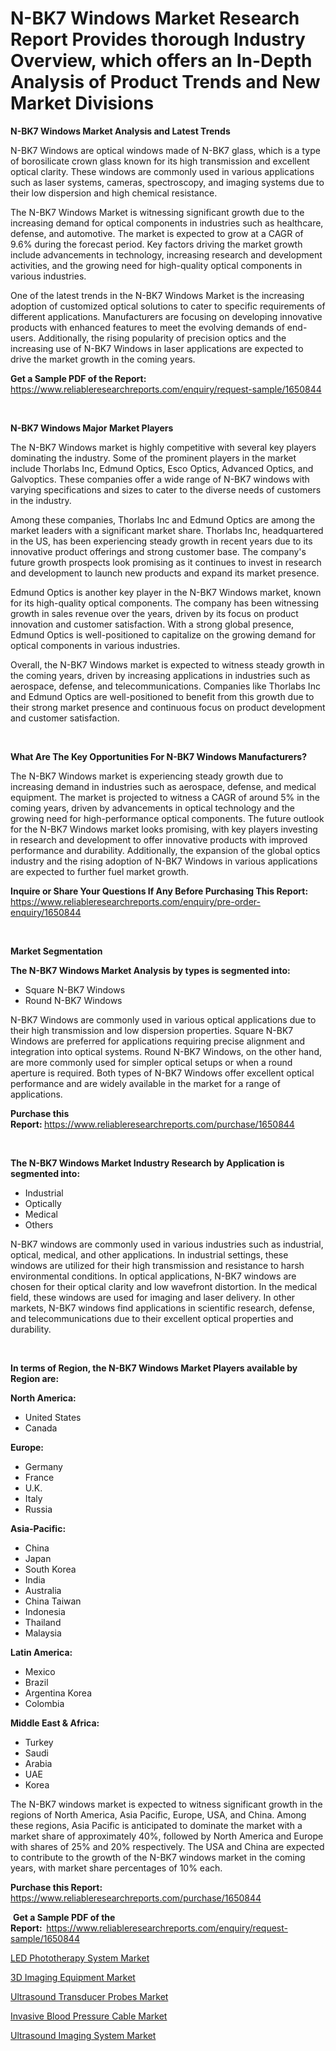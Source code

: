 <p><h1>N-BK7 Windows Market Research Report Provides thorough Industry Overview, which offers an In-Depth Analysis of Product Trends and New Market Divisions</h1></p><p><strong>N-BK7 Windows Market Analysis and Latest Trends</strong></p>
<p><p>N-BK7 Windows are optical windows made of N-BK7 glass, which is a type of borosilicate crown glass known for its high transmission and excellent optical clarity. These windows are commonly used in various applications such as laser systems, cameras, spectroscopy, and imaging systems due to their low dispersion and high chemical resistance.</p><p>The N-BK7 Windows Market is witnessing significant growth due to the increasing demand for optical components in industries such as healthcare, defense, and automotive. The market is expected to grow at a CAGR of 9.6% during the forecast period. Key factors driving the market growth include advancements in technology, increasing research and development activities, and the growing need for high-quality optical components in various industries.</p><p>One of the latest trends in the N-BK7 Windows Market is the increasing adoption of customized optical solutions to cater to specific requirements of different applications. Manufacturers are focusing on developing innovative products with enhanced features to meet the evolving demands of end-users. Additionally, the rising popularity of precision optics and the increasing use of N-BK7 Windows in laser applications are expected to drive the market growth in the coming years.</p></p>
<p><strong>Get a Sample PDF of the Report:&nbsp;</strong> <a href="https://www.reliableresearchreports.com/enquiry/request-sample/1650844">https://www.reliableresearchreports.com/enquiry/request-sample/1650844</a></p>
<p>&nbsp;</p>
<p><strong>N-BK7 Windows Major Market Players</strong></p>
<p><p>The N-BK7 Windows market is highly competitive with several key players dominating the industry. Some of the prominent players in the market include Thorlabs Inc, Edmund Optics, Esco Optics, Advanced Optics, and Galvoptics. These companies offer a wide range of N-BK7 windows with varying specifications and sizes to cater to the diverse needs of customers in the industry.</p><p>Among these companies, Thorlabs Inc and Edmund Optics are among the market leaders with a significant market share. Thorlabs Inc, headquartered in the US, has been experiencing steady growth in recent years due to its innovative product offerings and strong customer base. The company's future growth prospects look promising as it continues to invest in research and development to launch new products and expand its market presence.</p><p>Edmund Optics is another key player in the N-BK7 Windows market, known for its high-quality optical components. The company has been witnessing growth in sales revenue over the years, driven by its focus on product innovation and customer satisfaction. With a strong global presence, Edmund Optics is well-positioned to capitalize on the growing demand for optical components in various industries.</p><p>Overall, the N-BK7 Windows market is expected to witness steady growth in the coming years, driven by increasing applications in industries such as aerospace, defense, and telecommunications. Companies like Thorlabs Inc and Edmund Optics are well-positioned to benefit from this growth due to their strong market presence and continuous focus on product development and customer satisfaction.</p></p>
<p>&nbsp;</p>
<p><strong>What Are The Key Opportunities For N-BK7 Windows Manufacturers?</strong></p>
<p><p>The N-BK7 Windows market is experiencing steady growth due to increasing demand in industries such as aerospace, defense, and medical equipment. The market is projected to witness a CAGR of around 5% in the coming years, driven by advancements in optical technology and the growing need for high-performance optical components. The future outlook for the N-BK7 Windows market looks promising, with key players investing in research and development to offer innovative products with improved performance and durability. Additionally, the expansion of the global optics industry and the rising adoption of N-BK7 Windows in various applications are expected to further fuel market growth.</p></p>
<p><strong>Inquire or Share Your Questions If Any Before Purchasing This Report:</strong> <a href="https://www.reliableresearchreports.com/enquiry/pre-order-enquiry/1650844">https://www.reliableresearchreports.com/enquiry/pre-order-enquiry/1650844</a></p>
<p>&nbsp;</p>
<p><strong>Market Segmentation</strong></p>
<p><strong>The N-BK7 Windows Market Analysis by types is segmented into:</strong></p>
<p><ul><li>Square N-BK7 Windows</li><li>Round N-BK7 Windows</li></ul></p>
<p><p>N-BK7 Windows are commonly used in various optical applications due to their high transmission and low dispersion properties. Square N-BK7 Windows are preferred for applications requiring precise alignment and integration into optical systems. Round N-BK7 Windows, on the other hand, are more commonly used for simpler optical setups or when a round aperture is required. Both types of N-BK7 Windows offer excellent optical performance and are widely available in the market for a range of applications.</p></p>
<p><strong>Purchase this Report:&nbsp;</strong><a href="https://www.reliableresearchreports.com/purchase/1650844">https://www.reliableresearchreports.com/purchase/1650844</a></p>
<p>&nbsp;</p>
<p><strong>The N-BK7 Windows Market Industry Research by Application is segmented into:</strong></p>
<p><ul><li>Industrial</li><li>Optically</li><li>Medical</li><li>Others</li></ul></p>
<p><p>N-BK7 windows are commonly used in various industries such as industrial, optical, medical, and other applications. In industrial settings, these windows are utilized for their high transmission and resistance to harsh environmental conditions. In optical applications, N-BK7 windows are chosen for their optical clarity and low wavefront distortion. In the medical field, these windows are used for imaging and laser delivery. In other markets, N-BK7 windows find applications in scientific research, defense, and telecommunications due to their excellent optical properties and durability.</p></p>
<p>&nbsp;</p>
<p><strong>In terms of Region, the N-BK7 Windows Market Players available by Region are:</strong></p>
<p>
    <p> <strong> North America: </strong>
        <ul>
            <li>United States</li>
            <li>Canada</li>
        </ul>
        </p> 
    <p> <strong> Europe: </strong>
        <ul>
            <li>Germany</li>
            <li>France</li>
            <li>U.K.</li>
            <li>Italy</li>
            <li>Russia</li>
        </ul>
        </p> 
    <p> <strong> Asia-Pacific: </strong>
        <ul>
            <li>China</li>
            <li>Japan</li>
            <li>South Korea</li>
            <li>India</li>
            <li>Australia</li>
            <li>China Taiwan</li>
            <li>Indonesia</li>
            <li>Thailand</li>
            <li>Malaysia</li>
        </ul>
        </p> 
    <p> <strong> Latin America: </strong>
        <ul>
            <li>Mexico</li>
            <li>Brazil</li>
            <li>Argentina Korea</li>
            <li>Colombia</li>
        </ul>
        </p> 
    <p> <strong> Middle East & Africa: </strong>
        <ul>
            <li>Turkey</li>
            <li>Saudi</li>
            <li>Arabia</li>
            <li>UAE</li>
            <li>Korea</li>
        </ul>
    </p>
    </p>
<p><p>The N-BK7 windows market is expected to witness significant growth in the regions of North America, Asia Pacific, Europe, USA, and China. Among these regions, Asia Pacific is anticipated to dominate the market with a market share of approximately 40%, followed by North America and Europe with shares of 25% and 20% respectively. The USA and China are expected to contribute to the growth of the N-BK7 windows market in the coming years, with market share percentages of 10% each.</p></p>
<p><strong>Purchase this Report: </strong><a href="https://www.reliableresearchreports.com/purchase/1650844">https://www.reliableresearchreports.com/purchase/1650844</a></p>
<p>&nbsp;<strong>Get a Sample PDF of the Report:&nbsp;&nbsp;</strong><a href="https://www.reliableresearchreports.com/enquiry/request-sample/1650844">https://www.reliableresearchreports.com/enquiry/request-sample/1650844</a></p>
<p><strong></strong></p>
<p><p><a href="https://medium.com/@soloncarter43/led-phototherapy-system-market-analysis-and-sze-forecasted-for-period-from-2024-to-2031-370857f9fabc">LED Phototherapy System Market</a></p><p><a href="https://medium.com/@soloncarter43/3d-imaging-equipment-market-competitive-analysis-market-trends-and-forecast-to-2031-685910ba72cd">3D Imaging Equipment Market</a></p><p><a href="https://medium.com/@soloncarter43/ultrasound-transducer-probes-market-competitive-analysis-market-trends-and-forecast-to-2031-4003d039e98d">Ultrasound Transducer Probes Market</a></p><p><a href="https://medium.com/@soloncarter43/invasive-blood-pressure-cable-market-exploring-market-share-market-trends-and-future-growth-07d1037ae746">Invasive Blood Pressure Cable Market</a></p><p><a href="https://medium.com/@soloncarter43/ultrasound-imaging-system-market-analysis-and-sze-forecasted-for-period-from-2024-to-2031-de5f8e85cb0c">Ultrasound Imaging System Market</a></p></p>